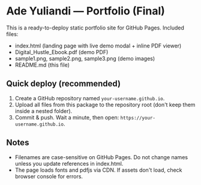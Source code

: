 # Ade Yuliandi — Portfolio (Final)

This is a ready-to-deploy static portfolio site for GitHub Pages.
Included files:
- index.html (landing page with live demo modal + inline PDF viewer)
- Digital_Hustle_Ebook.pdf (demo PDF)
- sample1.png, sample2.png, sample3.png (demo images)
- README.md (this file)

## Quick deploy (recommended)
1. Create a GitHub repository named `your-username.github.io`.
2. Upload all files from this package to the repository root (don't keep them inside a nested folder).
3. Commit & push. Wait a minute, then open: `https://your-username.github.io`.

## Notes
- Filenames are case-sensitive on GitHub Pages. Do not change names unless you update references in index.html.
- The page loads fonts and pdfjs via CDN. If assets don't load, check browser console for errors.

